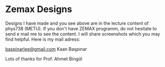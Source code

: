 # Zemax Designs

Designs I have made and you see above are in the lecture content of phys738 (METU). 
If you don't have ZEMAX programm, do not hesitate to send e mail me to see the content. 
I will share screenshots which you may find helpful. Here is my mail adress: 

baspinarlee@gmail.com
Kaan Başpınar

Lots of thanks for Prof. Ahmet Bingül
